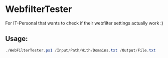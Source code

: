 # WebfilterTester
For IT-Personal that wants to check if their webfilter settings actually work :)

## Usage:

```PowerShell
./WebFilterTester.ps1 /Input/Path/With/Domains.txt /Output/File.txt
```
